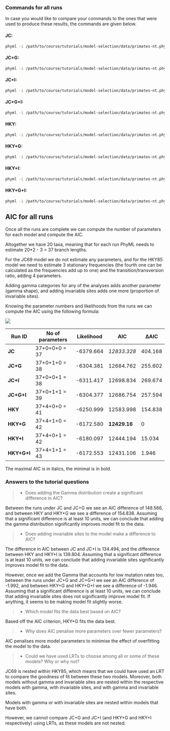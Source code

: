 ### Commands for all runs

In case you would like to compare your commands to the ones that were used to produce these results, the commands are given below.

#### JC:

```bash
phyml -i /path/to/course/tutorials/model-selection/data/primates-nt.phy -d nt -q -u /path/to/course/tutorials/model-selection/data/primates-nt.newick -m JC69 -f m -c 1 -v 0 -o lr --run_id JC
```

#### JC+G:

```bash
phyml -i /path/to/course/tutorials/model-selection/data/primates-nt.phy -d nt -q -u /path/to/course/tutorials/model-selection/data/primates-nt.newick -m JC69 -f m -a e -v 0 -o lr --run_id JC+G
```

#### JC+I:

```bash
phyml -i /path/to/course/tutorials/model-selection/data/primates-nt.phy -d nt -q -u /path/to/course/tutorials/model-selection/data/primates-nt.newick -m JC69 -f m -c 1 -v e -o lr --run_id JC+I
```

#### JC+G+I:

```bash
phyml -i /path/to/course/tutorials/model-selection/data/primates-nt.phy -d nt -q -u /path/to/course/tutorials/model-selection/data/primates-nt.newick -m JC69 -f m -a e -v e -o lr --run_id JC+G+I
```

#### HKY:

```bash
phyml -i /path/to/course/tutorials/model-selection/data/primates-nt.phy -d nt -q -u /path/to/course/tutorials/model-selection/data/primates-nt.newick -m HKY85 -f m -c 1 -v 0 -o lr --run_id HKY
```

#### HKY+G:

```bash
phyml -i /path/to/course/tutorials/model-selection/data/primates-nt.phy -d nt -q -u /path/to/course/tutorials/model-selection/data/primates-nt.newick -m HKY85 -f m -a e -v 0 -o lr --run_id HKY+G
```

#### HKY+I:

```bash
phyml -i /path/to/course/tutorials/model-selection/data/primates-nt.phy -d nt -q -u /path/to/course/tutorials/model-selection/data/primates-nt.newick -m HKY85 -f m -c 1 -v e -o lr --run_id HKY+I
```

#### HKY+G+I:

```bash
phyml -i /path/to/course/tutorials/model-selection/data/primates-nt.phy -d nt -q -u /path/to/course/tutorials/model-selection/data/primates-nt.newick -m HKY85 -f m -a e -v e -o lr --run_id HKY+G+I
```

## AIC for all runs

Once all the runs are complete we can compute the number of parameters for each model and compute the AIC.

Altogether we have 20 taxa, meaning that for each run PhyML needs to estimate 20*2 - 3 = 37 branch lengths.

For the JC69 model we do not estimate any parameters, and for the HKY85 model we need to estimate 3 stationary frequencies (the fourth one can be calculated as the frequencies add up to one) and the transition/transversion ratio, adding 4 parameters.

Adding gamma categories for any of the analyses adds another parameter (gamma shape), and adding invariable sites adds one more (proportion of invariable sites).

Knowing the parameter numbers and likelihoods from the runs we can compute the AIC using the following formula:

<img src="https://render.githubusercontent.com/render/math?math=AIC = 2k - 2\mathrm{log}(L)">

| Run ID      | No of parameters | Likelihood | AIC          | ΔAIC    |
| ----------- | ---------------- | ---------- | ------------ | ------- |
| **JC**      | 37+0+0+0 = 37    | -6379.664  | *12833.328*  | 404.168 |
| **JC+G**    | 37+0+1+0 = 38    | -6304.381  | 12684.762    | 255.602 |
| **JC+I**    | 37+0+0+1 = 38    | -6311.417  | 12698.834    | 269.674 |
| **JC+G+I**  | 37+0+1+1 = 39    | -6304.377  | 12686.754    | 257.594 |
| **HKY**     | 37+4+0+0 = 41    | -6250.999  | 12583.998    | 154.838 |
| **HKY+G**   | 37+4+1+0 = 42    | -6172.580  | **12429.16** | 0       |
| **HKY+I**   | 37+4+0+1 = 42    | -6180.097  | 12444.194    | 15.034  |
| **HKY+G+I** | 37+4+1+1 = 43    | -6172.553  | 12431.106    | 1.946   |

The maximal AIC is in italics, the minimal is in bold.

### Answers to the tutorial questions

> - Does adding the Gamma distribution create a significant difference in AIC?

Between the runs under JC and JC+G we see an AIC difference of 148.566, and between HKY and HKY+G we see a difference of 154.838. Assuming that a significant difference is at least 10 units, we can conclude that adding the gamma distribution significantly improves model fit to the data.

> - Does adding invariable sites to the model make a difference to AIC?

The difference in AIC between JC and JC+I is 134.494, and the difference between HKY and HKY+I is 139.804. Assuming that a significant difference is at least 10 units, we can conclude that adding invariable sites significantly improves model fit to the data.

However, once we add the Gamma that accounts for low mutation rates too, between the runs under JC+G and JC+G+I we see an AIC difference of -1.992, and between HKY+G and HKY+G+I we see a difference of -1.946. Assuming that a significant difference is at least 10 units, we can conclude that adding invariable sites does not significantly improve model fit. If anything, it seems to be making model fit slightly worse.

> - Which model fits the data best based on AIC?

Based off the AIC criterion, HKY+G fits the data best.

> - Why does AIC penalise more parameters over fewer parameters?

AIC penalises more model parameters to minimise the effect of overfitting the model to the data.

> - Could we have used LRTs to choose among all or some of these models? Why or why not?

JC69 is nested within HKY85, which means that we could have used an LRT to compare the goodness of fit between these two models. Moreover, both models without gamma and invariable sites are nested within the respective models with gamma, with invariable sites, and with gamma and invariable sites.

Models with gamma or with invariable sites are nested within models that have both. 

However, we cannot compare JC+G and JC+I (and HKY+G and HKY+I respectively) using LRTs, as these models are not nested.
